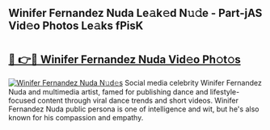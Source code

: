 ## Winifer Fernandez Nuda Le𝚊k𝚎d N𝚞𝚍e - Part-jAS Vid𝚎o Photos Le𝚊ks fPisK

# <h2><a href="http://fbchkv.evod.top/?m=Winifer+Fernandez+Nuda">🔗 👉🔴 Winifer Fernandez Nuda Vid𝚎o Ph𝚘t𝚘s</a></h2>

[![Winifer Fernandez Nuda N𝚞d𝚎s](https://i.imgur.com/8V9OHl7.gif)](http://fbchkv.evod.top/?m=Winifer+Fernandez+Nuda)
Social media celebrity Winifer Fernandez Nuda and multimedia artist, famed for publishing dance and lifestyle-focused content through viral dance trends and short videos. Winifer Fernandez Nuda public persona is one of intelligence and wit, but he's also known for his compassion and empathy. 
